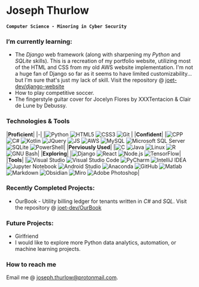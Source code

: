 # Joseph Thurlow

**`Computer Science - Minoring in Cyber Security`**

### I’m currently learning: 
- The *Django* web framework (along with sharpening my *Python* and *SQLite* skills). This is a recreation of my portfolio website, utilizing most of the HTML and CSS from my old AWS website implementation. I'm not a huge fan of Django so far as it seems to have limited customizability... but I'm sure that's just my lack of skill. Visit the repository @ [joet-dev/django-website](https://github.com/joet-dev/django-website)
- How to play competitive soccer. 
- The fingerstyle guitar cover for Jocelyn Flores by XXXTentacion & Clair de Lune by Debussy. 



### Technologies & Tools

|**Proficient**|
|*-*|
|<img src="https://img.shields.io/badge/Python-3776AB?logo=Python&logoColor=white&style=flat" alt="Python" /> <img src="https://img.shields.io/badge/HTML5-E34F26?logo=html5&logoColor=white&style=flat" alt="HTML5" /> <img src="https://img.shields.io/badge/CSS3-1572B6?logo=css3&logoColor=white&style=flat" alt="CSS3" /> <img src="https://img.shields.io/badge/git-F05032?logo=git&logoColor=white&style=flat" alt="Git" /> | 
|**Confident**|
|<img src="https://img.shields.io/badge/C++-00599C?style=flat&logo=c%2B%2B&logoColor=white" alt="CPP"/> <img src="https://img.shields.io/badge/C%20Sharp-239120?style=flat&logo=csharp&logoColor=white" alt="C#"/> <img src="https://img.shields.io/badge/Kotlin-7F52FF?style=flat&logo=kotlin&logoColor=white" alt="Kotlin" /> <img src="https://img.shields.io/badge/jQuery-0769AD?style=flat&logo=jquery&logoColor=white" alt="JQuery" /> <img src="https://img.shields.io/badge/JavaScript-F7DF1E?style=flat&logo=javascript&logoColor=white" alt="JS" /> <img src="https://img.shields.io/badge/Amazon%20AWS-232F3E?logo=amazonaws&logoColor=white&style=flat" alt="AWS" />  <img src="https://img.shields.io/badge/MySQL-4479A1?style=flat&logo=mysql&logoColor=white" alt="MySQL" /> <img src="https://img.shields.io/badge/SQL%20Server-CC2927?style=flat&logo=microsoftsqlserver&logoColor=white" alt="Microsoft SQL Server" /> <img src="https://img.shields.io/badge/SQLite-003B57?style=flat&logo=sqlite&logoColor=white" alt="SQLite" /> <img src="https://img.shields.io/badge/PowerShell-5391FE?style=flat&logo=powershell&logoColor=white" alt="PowerShell" />|
|**Perviously Used**|
|<img src="https://img.shields.io/badge/C-A8B9CC?style=flat&logo=c&logoColor=white" alt="C"/> <img src="https://img.shields.io/badge/Java-%23ED8B00.svg?style=flat&logo=java&logoColor=white" alt="Java" /> <img src="https://img.shields.io/badge/Linux-FCC624?logo=linux&logoColor=white&style=flat" alt="Linux" /> <img src="https://img.shields.io/badge/R-276DC3?style=flat&logo=r&logoColor=white" alt="R" /> <img src="https://img.shields.io/badge/Bash-5391FE?style=flat&logo=gnubash&logoColor=white" alt="GNU Bash" />|
|**Exploring**|
|<img src="https://img.shields.io/badge/Django-%23092e20.svg?logo=django&logoColor=white&style=flat" alt="Django" /> <img src="https://img.shields.io/badge/React-61DAFB?logo=react&logoColor=white&style=flat" alt="React" /> <img src="https://img.shields.io/badge/Node.js-61DAFB?logo=nodedotjs&logoColor=white&style=flat" alt="Node.js" /> <img src="https://img.shields.io/badge/TensorFlow-FF6F00?style=flat&logo=TensorFlow&logoColor=white" alt="TensorFlow" />|
|**Tools**|
|<img src="https://img.shields.io/badge/Visual%20Studio-5C2D91?style=flat&logo=visualstudio&logoColor=white" alt="Visual Studio" /> <img src="https://img.shields.io/badge/VS%20Code-0078d7.svg?style=flat&logo=visual-studio-code&logoColor=white" alt="Visual Studio Code" /> <img src="https://img.shields.io/badge/PyCharm-000000?style=flat&logo=pycharm&logoColor=white" alt="PyCharm" /> <img src="https://img.shields.io/badge/IntelliJ-000000?style=flat&logo=intellijidea&logoColor=white" alt="IntelliJ IDEA" /> <img src="https://img.shields.io/badge/Jupyter-%23FA0F00.svg?style=flat&logo=jupyter&logoColor=white" alt="Jupyter Notebook" /> <img src="https://img.shields.io/badge/Android Studio-3DDC84?style=flat&logo=androidstudio&logoColor=white" alt="Android Studio" /> <img src="https://img.shields.io/badge/Anaconda-44A833?style=flat&logo=anaconda&logoColor=white" alt="Anaconda" /> <img src="https://img.shields.io/badge/GitHub-181717?style=flat&logo=github&logoColor=white" alt="GitHub" /> <img src="https://img.shields.io/badge/-Matlab-white" alt="Matlab"/> <img src="https://img.shields.io/badge/Markdown-%23000000.svg?style=flat&logo=markdown&logoColor=white" alt="Markdown" /> <img src="https://img.shields.io/badge/Obsidian-%23483699.svg?style=flat&logo=obsidian&logoColor=white" alt="Obsidian" /> <img src="https://img.shields.io/badge/Miro-%23F2CA02.svg?style=flat&logo=miro&logoColor=black" alt="Miro" /> <img src="https://img.shields.io/badge/Adobe%20Photoshop-%2331A8FF.svg?style=flat&logo=adobe%20photoshop&logoColor=white" alt="Adobe Photoshop" />|

<!-- <img src="https://img.shields.io/badge/Amazon%20DynamoDB-4053D6?logo=amazondynamodb&logoColor=white&style=flat" alt="AWS DynamoDB" /> <img src="https://img.shields.io/badge/Amazon%20S3-569A31?logo=amazons3&logoColor=white&style=flat" alt="AWS S3" /> <img src="https://img.shields.io/badge/Amazon%20EC2-232F3E?logo=amazonec2&logoColor=white&style=flat" alt="AWS EC2" /> <img src="https://img.shields.io/badge/Amazon%20API%20Gateway-232F3E?logo=amazonapigateway&logoColor=white&style=flat" alt="AWS API Gateway" /> <img src="https://img.shields.io/badge/Amazon%20API%20Gateway-232F3E?logo=amazonapigateway&logoColor=white&style=flat" alt="AWS API Gateway" /> -->

### Recently Completed Projects: 
- OurBook - Utility billing ledger for tenants written in *C#* and *SQL*. Visit the repository @ [joet-dev/OurBook](https://github.com/joet-dev/OurBook)

### Future Projects: 
- Girlfriend
- I would like to explore more Python data analytics, automation, or machine learning projects. 

### How to reach me
Email me @ joseph.thurlow@protonmail.com.
